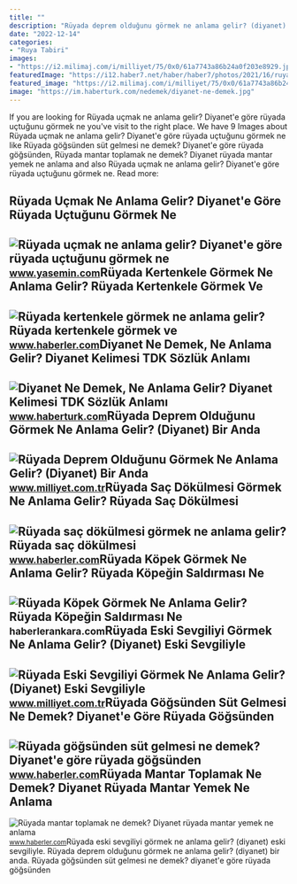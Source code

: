 ```yaml
---
title: ""
description: "Rüyada deprem olduğunu görmek ne anlama gelir? (diyanet) bir anda"
date: "2022-12-14"
categories:
- "Ruya Tabiri"
images:
- "https://i2.milimaj.com/i/milliyet/75/0x0/61a7743a86b24a0f203e8929.jpg"
featuredImage: "https://i12.haber7.net/haber/haber7/photos/2021/16/ruyada_ucmak_ne_anlama_gelir_diyanete_gore_ruyada_uctugunu_gormek_ne_demek_ruyada_havalanmak_1619221522_3423.jpg"
featured_image: "https://i2.milimaj.com/i/milliyet/75/0x0/61a7743a86b24a0f203e8929.jpg"
image: "https://im.haberturk.com/nedemek/diyanet-ne-demek.jpg"
---
```


If you are looking for Rüyada uçmak ne anlama gelir? Diyanet'e göre rüyada uçtuğunu görmek ne you've visit to the right place. We have 9 Images about Rüyada uçmak ne anlama gelir? Diyanet'e göre rüyada uçtuğunu görmek ne like Rüyada göğsünden süt gelmesi ne demek? Diyanet'e göre rüyada göğsünden, Rüyada mantar toplamak ne demek? Diyanet rüyada mantar yemek ne anlama and also Rüyada uçmak ne anlama gelir? Diyanet'e göre rüyada uçtuğunu görmek ne. Read more:

Rüyada Uçmak Ne Anlama Gelir? Diyanet'e Göre Rüyada Uçtuğunu Görmek Ne
----------------------------------------------------------------------

 ![Rüyada uçmak ne anlama gelir? Diyanet'e göre rüyada uçtuğunu görmek ne](https://i12.haber7.net/haber/haber7/photos/2021/16/ruyada_ucmak_ne_anlama_gelir_diyanete_gore_ruyada_uctugunu_gormek_ne_demek_ruyada_havalanmak_1619221522_3423.jpg) <small>www.yasemin.com</small>Rüyada Kertenkele Görmek Ne Anlama Gelir? Rüyada Kertenkele Görmek Ve
---------------------------------------------------------------------

 ![Rüyada kertenkele görmek ne anlama gelir? Rüyada kertenkele görmek ve](https://i.hbrcdn.com/haber/2020/10/21/ruyada-kertenkele-gormek-ne-anlama-gelir-ruyada-13681653_7166_amp.jpg) <small>www.haberler.com</small>Diyanet Ne Demek, Ne Anlama Gelir? Diyanet Kelimesi TDK Sözlük Anlamı
---------------------------------------------------------------------

 ![Diyanet Ne Demek, Ne Anlama Gelir? Diyanet Kelimesi TDK Sözlük Anlamı](https://im.haberturk.com/nedemek/diyanet-ne-demek.jpg) <small>www.haberturk.com</small>Rüyada Deprem Olduğunu Görmek Ne Anlama Gelir? (Diyanet) Bir Anda
-----------------------------------------------------------------

 ![Rüyada Deprem Olduğunu Görmek Ne Anlama Gelir? (Diyanet) Bir Anda](https://i2.milimaj.com/i/milliyet/75/0x0/61a77a8e86b24a0f203e89a3.jpg) <small>www.milliyet.com.tr</small>Rüyada Saç Dökülmesi Görmek Ne Anlama Gelir? Rüyada Saç Dökülmesi
-----------------------------------------------------------------

 ![Rüyada saç dökülmesi görmek ne anlama gelir? Rüyada saç dökülmesi](https://i.hbrcdn.com/haber/2020/11/06/ruyada-sac-dokulmesi-gormek-ruyada-sac-dokulmesi-13718524_1512_m.jpg) <small>www.haberler.com</small>Rüyada Köpek Görmek Ne Anlama Gelir? Rüyada Köpeğin Saldırması Ne
-----------------------------------------------------------------

 ![Rüyada Köpek Görmek Ne Anlama Gelir? Rüyada Köpeğin Saldırması Ne](https://static.daktilo.com/sites/415/uploads/2021/09/08/ruyada-kopek-gormek-ne-anlama-gelir-neye-isarettir-6449-1631096590.jpg) <small>haberlerankara.com</small>Rüyada Eski Sevgiliyi Görmek Ne Anlama Gelir? (Diyanet) Eski Sevgiliyle
-----------------------------------------------------------------------

 ![Rüyada Eski Sevgiliyi Görmek Ne Anlama Gelir? (Diyanet) Eski Sevgiliyle](https://i2.milimaj.com/i/milliyet/75/0x0/61a7743a86b24a0f203e8929.jpg) <small>www.milliyet.com.tr</small>Rüyada Göğsünden Süt Gelmesi Ne Demek? Diyanet'e Göre Rüyada Göğsünden
----------------------------------------------------------------------

 ![Rüyada göğsünden süt gelmesi ne demek? Diyanet'e göre rüyada göğsünden](https://i.hbrcdn.com/haber/2022/10/05/ruyada-gogsunden-sut-gelmesi-ne-anlama-gelir-15335330_6420_amp.jpg) <small>www.haberler.com</small>Rüyada Mantar Toplamak Ne Demek? Diyanet Rüyada Mantar Yemek Ne Anlama
----------------------------------------------------------------------

 ![Rüyada mantar toplamak ne demek? Diyanet rüyada mantar yemek ne anlama](https://i.hbrcdn.com/haber/2021/03/30/ruyada-mantar-toplamak-ne-demek-diyanet-ruyada-14030005_2795_amp.jpg) <small>www.haberler.com</small>Rüyada eski sevgiliyi görmek ne anlama gelir? (diyanet) eski sevgiliyle. Rüyada deprem olduğunu görmek ne anlama gelir? (diyanet) bir anda. Rüyada göğsünden süt gelmesi ne demek? diyanet'e göre rüyada göğsünden
